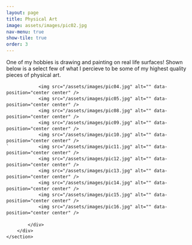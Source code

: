 ```yaml
---
layout: page
title: Physical Art
image: assets/images/pic02.jpg
nav-menu: true
show-tile: true
order: 3
---
```


<!-- Main -->
<div id="main">


<!-- One -->
<section id="one">
	<div class="inner">
		<p>
		One of my hobbies is drawing and painting on real life surfaces! Shown below is a select few of what I percieve to be some of my highest quality pieces of physical art.
		</p>
	</div>
</section>

<!-- Two -->
<section id="two" class="spotlights">
	<section>
		<div class="content">
			<div class="inner">
				
				<img src="/assets/images/pic04.jpg" alt="" data-position="center center" />
				<img src="/assets/images/pic05.jpg" alt="" data-position="center center" />
				<img src="/assets/images/pic08.jpg" alt="" data-position="center center" />
				<img src="/assets/images/pic09.jpg" alt="" data-position="center center" />
				<img src="/assets/images/pic10.jpg" alt="" data-position="center center" />
	`			<img src="/assets/images/pic11.jpg" alt="" data-position="center center" />
				<img src="/assets/images/pic12.jpg" alt="" data-position="center center" />
				<img src="/assets/images/pic13.jpg" alt="" data-position="center center" />
				<img src="/assets/images/pic14.jpg" alt="" data-position="center center" />
				<img src="/assets/images/pic15.jpg" alt="" data-position="center center" />
				<img src="/assets/images/pic16.jpg" alt="" data-position="center center" />
				
			</div>
		</div>
	</section>	
</section>
</div>

